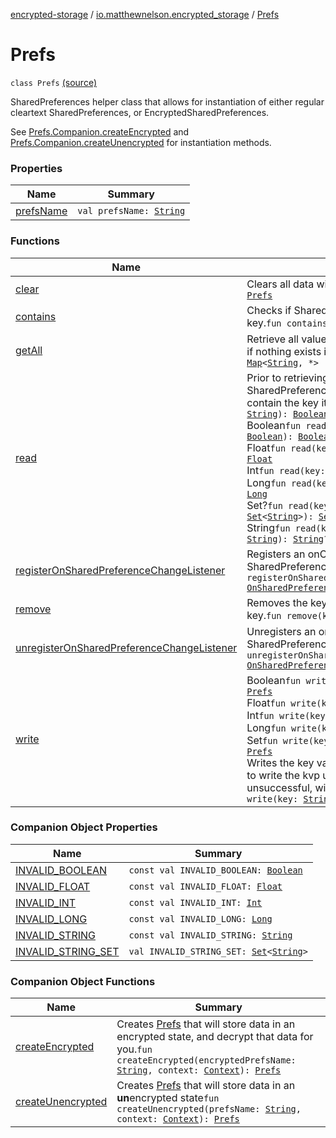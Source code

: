 [encrypted-storage](../../index.md) / [io.matthewnelson.encrypted_storage](../index.md) / [Prefs](./index.md)

# Prefs

`class Prefs` [(source)](https://github.com/05nelsonm/encrypted-storage/blob/master/encrypted-storage/src/main/java/io/matthewnelson/encrypted_storage/Prefs.kt#L15)

SharedPreferences helper class that allows for instantiation of either regular
cleartext SharedPreferences, or EncryptedSharedPreferences.

See [Prefs.Companion.createEncrypted](create-encrypted.md) and [Prefs.Companion.createUnencrypted](create-unencrypted.md) for
instantiation methods.

### Properties

| Name | Summary |
|---|---|
| [prefsName](prefs-name.md) | `val prefsName: `[`String`](https://kotlinlang.org/api/latest/jvm/stdlib/kotlin/-string/index.html) |

### Functions

| Name | Summary |
|---|---|
| [clear](clear.md) | Clears all data within SharedPreferences.`fun clear(): `[`Prefs`](./index.md) |
| [contains](contains.md) | Checks if SharedPreferences contains the defined key.`fun contains(key: `[`String`](https://kotlinlang.org/api/latest/jvm/stdlib/kotlin/-string/index.html)`): `[`Boolean`](https://kotlinlang.org/api/latest/jvm/stdlib/kotlin/-boolean/index.html) |
| [getAll](get-all.md) | Retrieve all values from the preferences. Throws a NPE if nothing exists in SharedPreferences.`fun getAll(): `[`Map`](https://kotlinlang.org/api/latest/jvm/stdlib/kotlin.collections/-map/index.html)`<`[`String`](https://kotlinlang.org/api/latest/jvm/stdlib/kotlin/-string/index.html)`, *>` |
| [read](read.md) | Prior to retrieving a [Boolean](https://kotlinlang.org/api/latest/jvm/stdlib/kotlin/-boolean/index.html) value, will check if SharedPreferences contains the key. If it does not contain the key it will return **`null`** instead.`fun read(key: `[`String`](https://kotlinlang.org/api/latest/jvm/stdlib/kotlin/-string/index.html)`): `[`Boolean`](https://kotlinlang.org/api/latest/jvm/stdlib/kotlin/-boolean/index.html)`?`<br>Boolean`fun read(key: `[`String`](https://kotlinlang.org/api/latest/jvm/stdlib/kotlin/-string/index.html)`, returnIfInvalid: `[`Boolean`](https://kotlinlang.org/api/latest/jvm/stdlib/kotlin/-boolean/index.html)`): `[`Boolean`](https://kotlinlang.org/api/latest/jvm/stdlib/kotlin/-boolean/index.html)<br>Float`fun read(key: `[`String`](https://kotlinlang.org/api/latest/jvm/stdlib/kotlin/-string/index.html)`, returnIfInvalid: `[`Float`](https://kotlinlang.org/api/latest/jvm/stdlib/kotlin/-float/index.html)`): `[`Float`](https://kotlinlang.org/api/latest/jvm/stdlib/kotlin/-float/index.html)<br>Int`fun read(key: `[`String`](https://kotlinlang.org/api/latest/jvm/stdlib/kotlin/-string/index.html)`, returnIfInvalid: `[`Int`](https://kotlinlang.org/api/latest/jvm/stdlib/kotlin/-int/index.html)`): `[`Int`](https://kotlinlang.org/api/latest/jvm/stdlib/kotlin/-int/index.html)<br>Long`fun read(key: `[`String`](https://kotlinlang.org/api/latest/jvm/stdlib/kotlin/-string/index.html)`, returnIfInvalid: `[`Long`](https://kotlinlang.org/api/latest/jvm/stdlib/kotlin/-long/index.html)`): `[`Long`](https://kotlinlang.org/api/latest/jvm/stdlib/kotlin/-long/index.html)<br>Set?`fun read(key: `[`String`](https://kotlinlang.org/api/latest/jvm/stdlib/kotlin/-string/index.html)`, returnIfInvalid: `[`Set`](https://kotlinlang.org/api/latest/jvm/stdlib/kotlin.collections/-set/index.html)`<`[`String`](https://kotlinlang.org/api/latest/jvm/stdlib/kotlin/-string/index.html)`>): `[`Set`](https://kotlinlang.org/api/latest/jvm/stdlib/kotlin.collections/-set/index.html)`<`[`String`](https://kotlinlang.org/api/latest/jvm/stdlib/kotlin/-string/index.html)`>?`<br>String`fun read(key: `[`String`](https://kotlinlang.org/api/latest/jvm/stdlib/kotlin/-string/index.html)`, returnIfInvalid: `[`String`](https://kotlinlang.org/api/latest/jvm/stdlib/kotlin/-string/index.html)`): `[`String`](https://kotlinlang.org/api/latest/jvm/stdlib/kotlin/-string/index.html)`?` |
| [registerOnSharedPreferenceChangeListener](register-on-shared-preference-change-listener.md) | Registers an onChangeListener for SharedPreferences.`fun registerOnSharedPreferenceChangeListener(listener: `[`OnSharedPreferenceChangeListener`](https://developer.android.com/reference/android/content/SharedPreferences/OnSharedPreferenceChangeListener.html)`): `[`Unit`](https://kotlinlang.org/api/latest/jvm/stdlib/kotlin/-unit/index.html) |
| [remove](remove.md) | Removes the key value pair associated with the defined key.`fun remove(key: `[`String`](https://kotlinlang.org/api/latest/jvm/stdlib/kotlin/-string/index.html)`): `[`Prefs`](./index.md) |
| [unregisterOnSharedPreferenceChangeListener](unregister-on-shared-preference-change-listener.md) | Unregisters an onChangeListener for SharedPreferences.`fun unregisterOnSharedPreferenceChangeListener(listener: `[`OnSharedPreferenceChangeListener`](https://developer.android.com/reference/android/content/SharedPreferences/OnSharedPreferenceChangeListener.html)`): `[`Unit`](https://kotlinlang.org/api/latest/jvm/stdlib/kotlin/-unit/index.html) |
| [write](write.md) | Boolean`fun write(key: `[`String`](https://kotlinlang.org/api/latest/jvm/stdlib/kotlin/-string/index.html)`, value: `[`Boolean`](https://kotlinlang.org/api/latest/jvm/stdlib/kotlin/-boolean/index.html)`): `[`Prefs`](./index.md)<br>Float`fun write(key: `[`String`](https://kotlinlang.org/api/latest/jvm/stdlib/kotlin/-string/index.html)`, value: `[`Float`](https://kotlinlang.org/api/latest/jvm/stdlib/kotlin/-float/index.html)`): `[`Prefs`](./index.md)<br>Int`fun write(key: `[`String`](https://kotlinlang.org/api/latest/jvm/stdlib/kotlin/-string/index.html)`, value: `[`Int`](https://kotlinlang.org/api/latest/jvm/stdlib/kotlin/-int/index.html)`): `[`Prefs`](./index.md)<br>Long`fun write(key: `[`String`](https://kotlinlang.org/api/latest/jvm/stdlib/kotlin/-string/index.html)`, value: `[`Long`](https://kotlinlang.org/api/latest/jvm/stdlib/kotlin/-long/index.html)`): `[`Prefs`](./index.md)<br>Set`fun write(key: `[`String`](https://kotlinlang.org/api/latest/jvm/stdlib/kotlin/-string/index.html)`, value: `[`Set`](https://kotlinlang.org/api/latest/jvm/stdlib/kotlin.collections/-set/index.html)`<`[`String`](https://kotlinlang.org/api/latest/jvm/stdlib/kotlin/-string/index.html)`>): `[`Prefs`](./index.md)<br>Writes the key value pair to SharedPreferences. Will *try* to write the kvp using `commit()` first, which if unsuccessful, will fall back to using `apply()`.`fun write(key: `[`String`](https://kotlinlang.org/api/latest/jvm/stdlib/kotlin/-string/index.html)`, value: `[`String`](https://kotlinlang.org/api/latest/jvm/stdlib/kotlin/-string/index.html)`): `[`Prefs`](./index.md) |

### Companion Object Properties

| Name | Summary |
|---|---|
| [INVALID_BOOLEAN](-i-n-v-a-l-i-d_-b-o-o-l-e-a-n.md) | `const val INVALID_BOOLEAN: `[`Boolean`](https://kotlinlang.org/api/latest/jvm/stdlib/kotlin/-boolean/index.html) |
| [INVALID_FLOAT](-i-n-v-a-l-i-d_-f-l-o-a-t.md) | `const val INVALID_FLOAT: `[`Float`](https://kotlinlang.org/api/latest/jvm/stdlib/kotlin/-float/index.html) |
| [INVALID_INT](-i-n-v-a-l-i-d_-i-n-t.md) | `const val INVALID_INT: `[`Int`](https://kotlinlang.org/api/latest/jvm/stdlib/kotlin/-int/index.html) |
| [INVALID_LONG](-i-n-v-a-l-i-d_-l-o-n-g.md) | `const val INVALID_LONG: `[`Long`](https://kotlinlang.org/api/latest/jvm/stdlib/kotlin/-long/index.html) |
| [INVALID_STRING](-i-n-v-a-l-i-d_-s-t-r-i-n-g.md) | `const val INVALID_STRING: `[`String`](https://kotlinlang.org/api/latest/jvm/stdlib/kotlin/-string/index.html) |
| [INVALID_STRING_SET](-i-n-v-a-l-i-d_-s-t-r-i-n-g_-s-e-t.md) | `val INVALID_STRING_SET: `[`Set`](https://kotlinlang.org/api/latest/jvm/stdlib/kotlin.collections/-set/index.html)`<`[`String`](https://kotlinlang.org/api/latest/jvm/stdlib/kotlin/-string/index.html)`>` |

### Companion Object Functions

| Name | Summary |
|---|---|
| [createEncrypted](create-encrypted.md) | Creates [Prefs](./index.md) that will store data in an encrypted state, and decrypt that data for you.`fun createEncrypted(encryptedPrefsName: `[`String`](https://kotlinlang.org/api/latest/jvm/stdlib/kotlin/-string/index.html)`, context: `[`Context`](https://developer.android.com/reference/android/content/Context.html)`): `[`Prefs`](./index.md) |
| [createUnencrypted](create-unencrypted.md) | Creates [Prefs](./index.md) that will store data in an **un**encrypted state`fun createUnencrypted(prefsName: `[`String`](https://kotlinlang.org/api/latest/jvm/stdlib/kotlin/-string/index.html)`, context: `[`Context`](https://developer.android.com/reference/android/content/Context.html)`): `[`Prefs`](./index.md) |
